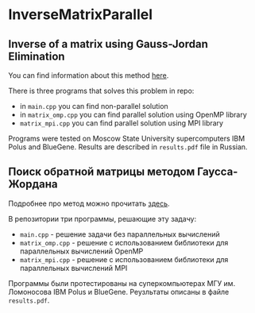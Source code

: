 # InverseMatrixParallel
## Inverse of a matrix using Gauss-Jordan Elimination

You can find information about this method [here](https://en.wikipedia.org/wiki/Gaussian_elimination#Finding_the_inverse_of_a_matrix).

There is three programs that solves this problem in repo:

- in `main.cpp` you can find non-parallel solution
- in `matrix_omp.cpp` you can find parallel solution using OpenMP library
- `matrix_mpi.cpp` you can find parallel solution using MPI library

Programs were tested on Moscow State University supercomputers IBM Polus and BlueGene. Results are described in `results.pdf` file in Russian.

## Поиск обратной матрицы методом Гаусса-Жордана

Подробнее про метод можно прочитать [здесь](https://ru.wikipedia.org/wiki/%D0%9C%D0%B5%D1%82%D0%BE%D0%B4_%D0%93%D0%B0%D1%83%D1%81%D1%81%D0%B0_%E2%80%94_%D0%96%D0%BE%D1%80%D0%B4%D0%B0%D0%BD%D0%B0).

В репозитории три программы, решающие эту задачу:

- `main.cpp` - решение задачи без параллельных вычислений
- `matrix_omp.cpp` - решение с использованием библиотеки для параллельных вычислений OpenMP
- `matrix_mpi.cpp` - решение с использованием библиотеки для параллельных вычислений MPI

Программы были протестированы на суперкомпьютерах МГУ им. Ломоносова IBM Polus и BlueGene. Реузльтаты описаны в файле `results.pdf`.
